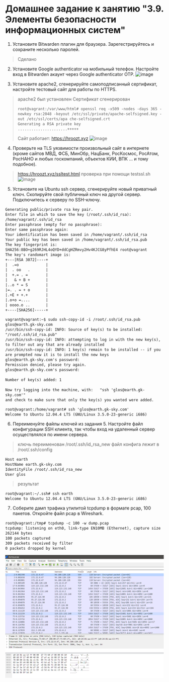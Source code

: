 # Домашнее задание к занятию "3.9. Элементы безопасности информационных систем"

1. Установите Bitwarden плагин для браузера. Зарегестрируйтесь и сохраните несколько паролей.
> Сделано

2. Установите Google authenticator на мобильный телефон. Настройте вход в Bitwarden акаунт через Google authenticator OTP.
![image](https://user-images.githubusercontent.com/92970717/145335461-93ea67cd-1c4d-403d-8c2c-3f141a54d780.png)


3. Установите apache2, сгенерируйте самоподписанный сертификат, настройте тестовый сайт для работы по HTTPS.

>apache2 был установлен
>Сертификат сгенерирован
>```commandline
>root@vagrant:/var/www/html# openssl req -x509 -nodes -days 365 -newkey rsa:2048 -keyout /etc/ssl/private/apache-selfsigned.key -out /etc/ssl/certs/apa che-selfsigned.crt
>Generating a RSA private key
>......................+++++
>```
>Сайт работает: https://hroozt.xyz
>![image](https://user-images.githubusercontent.com/92970717/145819006-793b13bc-15b5-41e6-b1c4-89fb4feabd5f.png)



4. Проверьте на TLS уязвимости произвольный сайт в интернете (кроме сайтов МВД, ФСБ, МинОбр, НацБанк, РосКосмос, РосАтом, РосНАНО и любых госкомпаний, объектов КИИ, ВПК ... и тому подобное).
>https://hroozt.xyz/ssltest.html
>проверка при помощи testssl.sh
>![image](https://user-images.githubusercontent.com/92970717/145819090-a2845071-428b-4aa5-b81b-d14c8ec62b54.png)


5. Установите на Ubuntu ssh сервер, сгенерируйте новый приватный ключ. Скопируйте свой публичный ключ на другой сервер. Подключитесь к серверу по SSH-ключу.
 
 ```comandline
 Generating public/private rsa key pair.
Enter file in which to save the key (/root/.ssh/id_rsa): /home/vagrant/.ssh/id_rsa
Enter passphrase (empty for no passphrase):
Enter same passphrase again:
Your identification has been saved in /home/vagrant/.ssh/id_rsa
Your public key has been saved in /home/vagrant/.ssh/id_rsa.pub
The key fingerprint is:
SHA256:8BO+g269RJHL4oQYD+ddCgHZRmvy2Hv4KJCG8yPfhE4 root@vagrant
The key's randomart image is:
+---[RSA 3072]----+
|  .=o            |
|  . oo   .       |
|  +.= . =        |
|   & + B +       |
|..o * = S        |
|=. . = + o       |
|.+E + +.+        |
|.o+o =....       |
| oooo.o ..       |
+----[SHA256]-----+
```
```comandline
vagrant@vagrant:~$ sudo ssh-copy-id -i /root/.ssh/id_rsa.pub glos@earth.gk-sky.com                                                                                                           /usr/bin/ssh-copy-id: INFO: Source of key(s) to be installed: "/root/.ssh/id_rsa.pub"
/usr/bin/ssh-copy-id: INFO: attempting to log in with the new key(s), to filter out any that are already installed
/usr/bin/ssh-copy-id: INFO: 1 key(s) remain to be installed -- if you are prompted now it is to install the new keys
glos@earth.gk-sky.com's password:
Permission denied, please try again.
glos@earth.gk-sky.com's password:

Number of key(s) added: 1

Now try logging into the machine, with:   "ssh 'glos@earth.gk-sky.com'"
and check to make sure that only the key(s) you wanted were added.

```
```comandline
root@vagrant:/home/vagrant# ssh 'glos@earth.gk-sky.com'
Welcome to Ubuntu 12.04.4 LTS (GNU/Linux 3.5.0-23-generic i686)

```
6. Переименуйте файлы ключей из задания 5. Настройте файл конфигурации SSH клиента, так чтобы вход на удаленный сервер осуществлялся по имени сервера.
>ключь переименован /root/.ssh/id_rsa_new
>файл конфига лежит в /root/.ssh/config
```comandline
Host earth
HostName earth.gk-sky.com
IdentityFile /root/.ssh/id_rsa_new
User glos
```
>результат
```comandline
root@vagrant:~/.ssh# ssh earth
Welcome to Ubuntu 12.04.4 LTS (GNU/Linux 3.5.0-23-generic i686)
```

7. Соберите дамп трафика утилитой tcpdump в формате pcap, 100 пакетов. Откройте файл pcap в Wireshark.
```commandline
root@vagrant:/tmp# tcpdump -c 100 -w dump.pcap
tcpdump: listening on eth0, link-type EN10MB (Ethernet), capture size 262144 bytes
100 packets captured
309 packets received by filter
0 packets dropped by kernel

```
![img_15.png](img_15.png)
